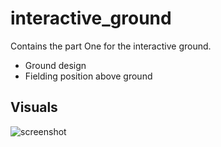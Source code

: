 # interactive_ground

Contains the part One for the interactive ground.
- Ground design
- Fielding position above ground


## Visuals

![screenshot](/Users/sidhdhi.p/Desktop/Flutter-Practices/interactive_cricketground_flutter/part_one/interactive_ground/screenshot/ss1.png)

